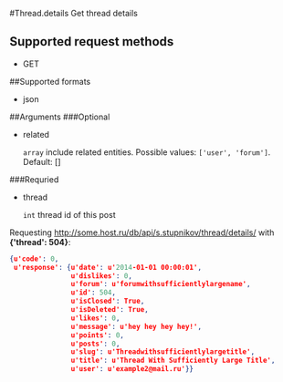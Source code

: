 #Thread.details
Get thread details

## Supported request methods 
* GET

##Supported formats
* json

##Arguments
###Optional
* related

   ```array``` include related entities. Possible values: ```['user', 'forum']```. Default: []


###Requried
* thread

   ```int``` thread id of this post


Requesting http://some.host.ru/db/api/s.stupnikov/thread/details/ with **{'thread': 504}**:
```json
{u'code': 0,
 u'response': {u'date': u'2014-01-01 00:00:01',
               u'dislikes': 0,
               u'forum': u'forumwithsufficientlylargename',
               u'id': 504,
               u'isClosed': True,
               u'isDeleted': True,
               u'likes': 0,
               u'message': u'hey hey hey hey!',
               u'points': 0,
               u'posts': 0,
               u'slug': u'Threadwithsufficientlylargetitle',
               u'title': u'Thread With Sufficiently Large Title',
               u'user': u'example2@mail.ru'}}
```
